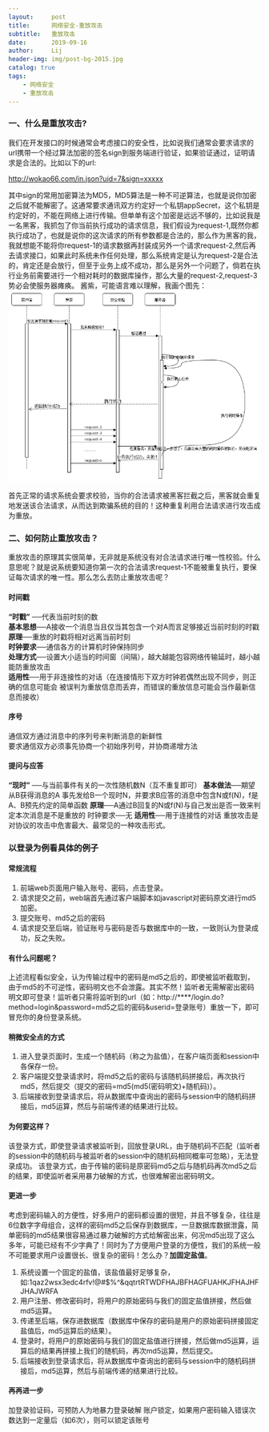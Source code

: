 ```yaml
---
layout:     post
title:      网络安全-重放攻击
subtitle:   重放攻击
date:       2019-09-16
author:     Lij
header-img: img/post-bg-2015.jpg
catalog: true
tags:
    - 网络安全
    - 重放攻击
---
```

### 一、什么是重放攻击?

我们在开发接口的时候通常会考虑接口的安全性，比如说我们通常会要求请求的url携带一个经过算法加密的签名sign到服务端进行验证，如果验证通过，证明请求是合法的。比如以下的url:

http://wokao66.com/in.json?uid=7&sign=xxxxx

其中sign的常用加密算法为MD5，MD5算法是一种不可逆算法，也就是说你加密之后就不能解密了。这通常要求通讯双方约定好一个私钥appSecret，这个私钥是约定好的，不能在网络上进行传输。但单单有这个加密是远远不够的，比如说我是一名黑客，我抓包了你当前执行成功的请求信息，我们假设为request-1,既然你都执行成功了，也就是说你的这次请求的所有参数都是合法的，那么作为黑客的我，我就想能不能将你request-1的请求数据再封装成另外一个请求request-2,然后再去请求接口，如果此时系统未作任何处理，那么系统肯定是认为request-2是合法的，肯定还是会放行，但至于业务上成不成功，那么是另外一个问题了，倘若在执行业务前需要进行一个相对耗时的数据库操作，那么大量的request-2,request-3势必会使服务器瘫痪。
酱紫，可能语言难以理解，我画个图先：  
![](/img/防重放1-1.png)  

首先正常的请求系统会要求校验，当你的合法请求被黑客拦截之后，黑客就会重复地发送该合法请求，从而达到欺骗系统的目的！这种重复利用合法请求进行攻击成为重放。


### 二、如何防止重放攻击？
重放攻击的原理其实很简单，无非就是系统没有对合法请求进行唯一性校验。什么意思呢？就是说系统要知道你第一次的合法请求request-1不能被重复执行，要保证每次请求的唯一性。那么怎么去防止重放攻击呢？
#### 时间戳
**“时戳”** ──代表当前时刻的数  
**基本思想**──A接收一个消息当且仅当其包含一个对A而言足够接近当前时刻的时戳  
**原理**──重放的时戳将相对远离当前时刻  
**时钟要求**──通信各方的计算机时钟保持同步  
**处理方式**──设置大小适当的时间窗（间隔），越大越能包容网络传输延时，越小越能防重放攻击  
**适用性**──用于非连接性的对话（在连接情形下双方时钟若偶然出现不同步，则正确的信息可能会  被误判为重放信息而丢弃，而错误的重放信息可能会当作最新信息而接收）

#### 序号
通信双方通过消息中的序列号来判断消息的新鲜性  
要求通信双方必须事先协商一个初始序列号，并协商递增方法  

#### 提问与应答
**“现时”** ──与当前事件有关的一次性随机数N（互不重复即可）
**基本做法**──期望从B获得消息的A 事先发给B一个现时N，并要求B应答的消息中包含N或f(N)，f是A、B预先约定的简单函数
**原理**──A通过B回复的N或f(N)与自己发出是否一致来判定本次消息是不是重放的
时钟要求──无
**适用性**──用于连接性的对话
重放攻击是对协议的攻击中危害最大、最常见的一种攻击形式。

### 以登录为例看具体的例子
#### 常规流程
1. 前端web页面用户输入账号、密码，点击登录。
1. 请求提交之前，web端首先通过客户端脚本如javascript对密码原文进行md5加密。
1. 提交账号、md5之后的密码
1. 请求提交至后端，验证账号与密码是否与数据库中的一致，一致则认为登录成功，反之失败。

#### 有什么问题呢？
上述流程看似安全，认为传输过程中的密码是md5之后的，即使被监听截取到，由于md5的不可逆性，密码明文也不会泄露。其实不然！监听者无需解密出密码明文即可登录！监听者只需将监听到的url（如：http://****/login.do?method=login&password=md5之后的密码&userid=登录账号）重放一下，即可冒充你的身份登录系统。

#### 稍微安全点的方式
1. 进入登录页面时，生成一个随机码（称之为盐值），在客户端页面和session中各保存一份。
1. 客户端提交登录请求时，将md5之后的密码与该随机码拼接后，再次执行md5，然后提交（提交的密码=md5(md5(密码明文)+随机码)）。
1. 后端接收到登录请求后，将从数据库中查询出的密码与session中的随机码拼接后，md5运算，然后与前端传递的结果进行比较。
#### 为何要这样？
该登录方式，即使登录请求被监听到，回放登录URL，由于随机码不匹配（监听者的session中的随机码与被监听者的session中的随机码相同概率可忽略），无法登录成功。
该登录方式，由于传输的密码是原密码md5之后与随机码再次md5之后的结果，即使监听者采用暴力破解的方式，也很难解密出密码明文。

####  更进一步
考虑到密码输入的方便性，好多用户的密码都设置的很短，并且不够复杂，往往是6位数字字母组合，这样的密码md5之后保存到数据库，一旦数据库数据泄露，简单密码的md5结果很容易通过暴力破解的方式给解密出来，何况md5出现了这么多年，可能已经有不少字典了！同时为了方便用户登录的方便性，我们的系统一般不可能要求用户设置很长、很复杂的密码！怎么办？**加固定盐值**。

1. 系统设置一个固定的盐值，该盐值最好足够复杂，如:1qaz2wsx3edc4rfv!@#$%^&qqtrtRTWDFHAJBFHAGFUAHKJFHAJHFJHAJWRFA
1. 用户注册、修改密码时，将用户的原始密码与我们的固定盐值拼接，然后做md5运算。
1. 传递至后端，保存进数据库（数据库中保存的密码是用户的原始密码拼接固定盐值后，md5运算后的结果）。
1. 登录时，将用户的原始密码与我们的固定盐值进行拼接，然后做md5运算，运算后的结果再拼接上我们的随机码，再次md5运算，然后提交。
1. 后端接收到登录请求后，将从数据库中查询出的密码与session中的随机码拼接后，md5运算，然后与前端传递的结果进行比较。
#### 再再进一步
加登录验证码，可预防人为地暴力登录破解
账户锁定，如果用户密码输入错误次数达到一定量后（如6次），则可以锁定该账号
